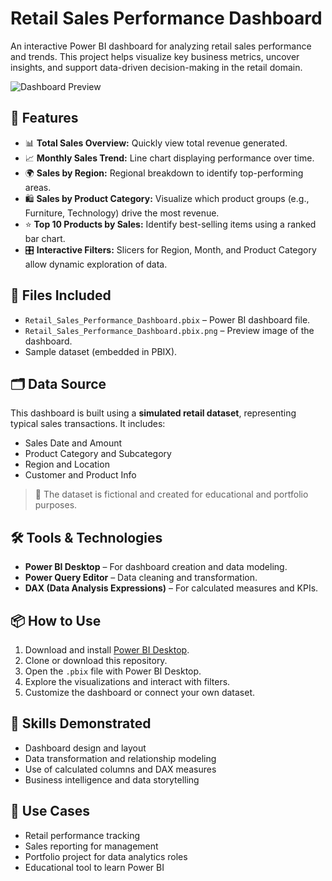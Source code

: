 # Retail Sales Performance Dashboard

An interactive Power BI dashboard for analyzing retail sales performance and trends. This project helps visualize key business metrics, uncover insights, and support data-driven decision-making in the retail domain.

![Dashboard Preview](Retail_Sales_Performance_Dashboard.pbix.png)

## 🚀 Features

- 📊 **Total Sales Overview:** Quickly view total revenue generated.
- 📈 **Monthly Sales Trend:** Line chart displaying performance over time.
- 🌍 **Sales by Region:** Regional breakdown to identify top-performing areas.
- 🛍️ **Sales by Product Category:** Visualize which product groups (e.g., Furniture, Technology) drive the most revenue.
- ⭐ **Top 10 Products by Sales:** Identify best-selling items using a ranked bar chart.
- 🎛️ **Interactive Filters:** Slicers for Region, Month, and Product Category allow dynamic exploration of data.

## 📁 Files Included

- `Retail_Sales_Performance_Dashboard.pbix` – Power BI dashboard file.
- `Retail_Sales_Performance_Dashboard.pbix.png` – Preview image of the dashboard.
- Sample dataset (embedded in PBIX).

## 🗂️ Data Source

This dashboard is built using a **simulated retail dataset**, representing typical sales transactions. It includes:

- Sales Date and Amount
- Product Category and Subcategory
- Region and Location
- Customer and Product Info

> 📌 The dataset is fictional and created for educational and portfolio purposes.

## 🛠 Tools & Technologies

- **Power BI Desktop** – For dashboard creation and data modeling.
- **Power Query Editor** – Data cleaning and transformation.
- **DAX (Data Analysis Expressions)** – For calculated measures and KPIs.

## 📦 How to Use

1. Download and install [Power BI Desktop](https://powerbi.microsoft.com/desktop/).
2. Clone or download this repository.
3. Open the `.pbix` file with Power BI Desktop.
4. Explore the visualizations and interact with filters.
5. Customize the dashboard or connect your own dataset.

## 🎯 Skills Demonstrated

- Dashboard design and layout
- Data transformation and relationship modeling
- Use of calculated columns and DAX measures
- Business intelligence and data storytelling

## 💼 Use Cases

- Retail performance tracking
- Sales reporting for management
- Portfolio project for data analytics roles
- Educational tool to learn Power BI
